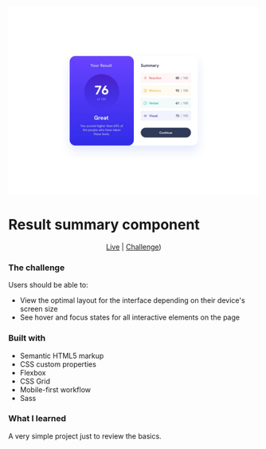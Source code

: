 ![Image of the project](./design/desktop-design.jpg)

# Result summary component

<div align="center">

[Live](https://ef-result-summary-component.netlify.app/)
| [Challenge](https://www.frontendmentor.io/solutions/intro-section-with-dropdown-navigation-V6T07Ji6vJ))

</div>

### The challenge

Users should be able to:

- View the optimal layout for the interface depending on their device's screen size
- See hover and focus states for all interactive elements on the page

### Built with

- Semantic HTML5 markup
- CSS custom properties
- Flexbox
- CSS Grid
- Mobile-first workflow
- Sass

### What I learned

A very simple project just to review the basics.
